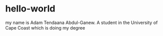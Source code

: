 # hello-world
my name is Adam Tendaana Abdul-Ganew. A student in the University of Cape Coast which is doing my degree

